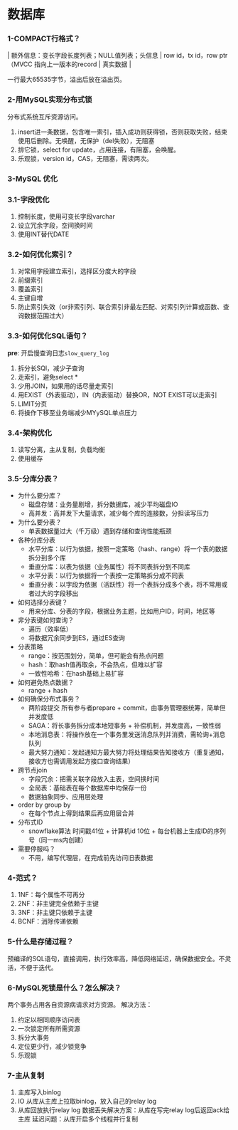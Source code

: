 # 数据库

### 1-COMPACT行格式？
| 额外信息：变长字段长度列表；NULL值列表；头信息 | row id，tx id，row ptr（MVCC 指向上一版本的record | 真实数据 |

一行最大65535字节，溢出后放在溢出页。

### 2-用MySQL实现分布式锁
分布式系统互斥资源访问。
1. insert进一条数据，包含唯一索引，插入成功则获得锁，否则获取失败，结束使用后删除。无唤醒，无保护（del失败），无阻塞
2. 排它锁，select for update，占用连接，有阻塞，会唤醒。
3. 乐观锁，version id，CAS，无阻塞，需读两次。

### 3-MySQL 优化
### 3.1-字段优化
1. 控制长度，使用可变长字段varchar
2. 设立冗余字段，空间换时间
3. 使用INT替代DATE

### 3.2-如何优化索引？
1. 对常用字段建立索引，选择区分度大的字段
2. 前缀索引
3. 覆盖索引
4. 主键自增
5. 防止索引失效（or非索引列、联合索引非最左匹配、对索引列计算或函数、查询数据范围过大）

### 3.3-如何优化SQL语句？
__pre__: 开启慢查询日志```slow_query_log```
1. 拆分长SQl，减少子查询
2. 走索引，避免select *
3. 少用JOIN，如果用的话尽量走索引
4. 用EXIST（外表驱动），IN（内表驱动）替换OR，NOT EXIST可以走索引
5. LIMIT分页
6. 将操作下移至业务端减少MYySQL单点压力

### 3.4-架构优化
1. 读写分离，主从复制，负载均衡
2. 使用缓存

### 3.5-分库分表？
* 为什么要分库？
  * 磁盘存储：业务量剧增，拆分数据库，减少平均磁盘IO
  * 高并发：高并发下大量请求，减少每个库的连接数，分担读写压力
* 为什么要分表？
  * 单表数据量过大（千万级）遇到存储和查询性能瓶颈
* 各种分库分表
  * 水平分库：以行为依据，按照一定策略（hash、range）将一个表的数据拆分到多个库
  * 垂直分库：以表为依据（业务属性）将不同表拆分到不同库
  * 水平分表：以行为依据将一个表按一定策略拆分成不同表
  * 垂直分表：以字段为依据（活跃性）将一个表拆分成多个表，将不常用或者过大的字段移出
* 如何选择分表键？
  * 用来分库、分表的字段，根据业务主题，比如用户ID，时间，地区等
* 非分表键如何查询？
  * 遍历（效率低）
  * 将数据冗余同步到ES，通过ES查询
* 分表策略
  * range：按范围划分，简单，但可能会有热点问题
  * hash：取hash值再取余，不会热点，但难以扩容
  * 一致性哈希：在hash基础上易扩容
* 如何避免热点数据？
  * range + hash
* 如何确保分布式事务？
  * 两阶段提交 所有参与者prepare + commit，由事务管理器统筹，简单但并发度低
  * SAGA：将长事务拆分成本地短事务 + 补偿机制，并发度高，一致性弱
  * 本地消息表：将操作放在一个事务里发送消息队列并消费，需轮询+消息队列
  * 最大努力通知：发起通知方最大努力将处理结果告知接收方（重复通知，接收方也需调用发起方接口查询结果）
* 跨节点join
  * 字段冗余：把需关联字段放入主表，空间换时间
  * 全局表：基础表在每个数据库中均保存一份
  * 数据抽象同步、应用层处理
* order by group by
  * 在每个节点上得到结果后再应用层合并
* 分布式ID
  * snowflake算法 时间戳41位 + 计算机id 10位 + 每台机器上生成ID的序列号（同一ms内创建）
* 需要停服吗？
   * 不用，编写代理层，在完成前先访问旧表数据
 
### 4-范式？
1. 1NF：每个属性不可再分
2. 2NF：非主键完全依赖于主键
3. 3NF：非主键只依赖于主键
4. BCNF：消除传递依赖

### 5-什么是存储过程？
预编译的SQL语句，直接调用，执行效率高，降低网络延迟，确保数据安全。不灵活，不便于迭代。

### 6-MySQL死锁是什么？怎么解决？
两个事务占用各自资源病请求对方资源。
解决方法：
1. 约定以相同顺序访问表
2. 一次锁定所有所需资源
3. 拆分大事务
4. 定位更少行，减少锁竞争
5. 乐观锁

### 7-主从复制
1. 主库写入binlog
2. IO 从库从主库上拉取binlog，放入自己的relay log
3. 从库回放执行relay log
数据丢失解决方案：从库在写完relay log后返回ack给主库
延迟问题：从库开启多个线程并行复制
